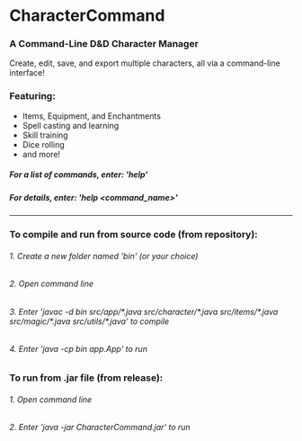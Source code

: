 # CharacterCommand
### A Command-Line D&amp;D Character Manager
Create, edit, save, and export multiple characters, all via a command-line interface!
### Featuring:
- Items, Equipment, and Enchantments
- Spell casting and learning
- Skill training
- Dice rolling
- and more!

##### For a list of commands, enter: 'help'
##### For details, enter: 'help <command_name>'
___
### To compile and run from source code (from repository):
###### 1. Create a new folder named 'bin' (or your choice)
###### 2. Open command line
###### 3. Enter 'javac -d bin src/app/\*.java src/character/\*.java src/items/\*.java src/magic/*\.java src/utils/\*.java' to compile
###### 4. Enter 'java -cp bin app.App' to run
### To run from .jar file (from release):
###### 1. Open command line
###### 2. Enter 'java -jar CharacterCommand.jar' to run
